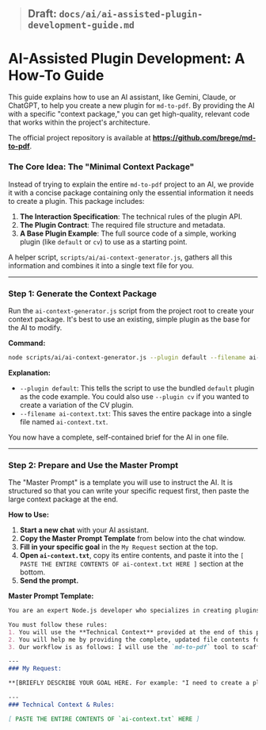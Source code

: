 > ## Draft: `docs/ai/ai-assisted-plugin-development-guide.md`

# AI-Assisted Plugin Development: A How-To Guide

This guide explains how to use an AI assistant, like Gemini, Claude, or ChatGPT, to help you create a new plugin for `md-to-pdf`. By providing the AI with a specific "context package," you can get high-quality, relevant code that works within the project's architecture.

The official project repository is available at **https://github.com/brege/md-to-pdf**.

### The Core Idea: The "Minimal Context Package"

Instead of trying to explain the entire `md-to-pdf` project to an AI, we provide it with a concise package containing only the essential information it needs to create a plugin. This package includes:

1. **The Interaction Specification**: The technical rules of the plugin API.
2. **The Plugin Contract**: The required file structure and metadata.
3. **A Base Plugin Example**: The full source code of a simple, working plugin (like `default` or `cv`) to use as a starting point.

A helper script, `scripts/ai/ai-context-generator.js`, gathers all this information and combines it into a single text file for you.

---

### Step 1: Generate the Context Package

Run the `ai-context-generator.js` script from the project root to create your context package. It's best to use an existing, simple plugin as the base for the AI to modify.

**Command:**

```bash
node scripts/ai/ai-context-generator.js --plugin default --filename ai-context.txt
```

**Explanation:**

  * `--plugin default`: This tells the script to use the bundled `default` plugin as the code example. You could also use `--plugin cv` if you wanted to create a variation of the CV plugin.
  * `--filename ai-context.txt`: This saves the entire package into a single file named `ai-context.txt`.

You now have a complete, self-contained brief for the AI in one file.

---

### Step 2: Prepare and Use the Master Prompt

The "Master Prompt" is a template you will use to instruct the AI. It is structured so that you can write your specific request first, then paste the large context package at the end.

**How to Use:**

1. **Start a new chat** with your AI assistant.
2. **Copy the Master Prompt Template** from below into the chat window.
3. **Fill in your specific goal** in the `My Request` section at the top.
4. **Open `ai-context.txt`**, copy its entire contents, and paste it into the `[ PASTE THE ENTIRE CONTENTS OF ai-context.txt HERE ]` section at the bottom.
5. **Send the prompt.**

**Master Prompt Template:**

```markdown
You are an expert Node.js developer who specializes in creating plugins for the `md-to-pdf` command-line tool. Your task is to help me create a new plugin based on my request below.

You must follow these rules:
1. You will use the **Technical Context** provided at the end of this prompt as your sole source of information about the `md-to-pdf` architecture.
2. You will help me by providing the complete, updated file contents for the new plugin files.
3. Our workflow is as follows: I will use the `md-to-pdf` tool to scaffold the plugin files, then you will provide the code to modify them, and finally I will test your code and provide feedback.

---
### My Request:

**[BRIEFLY DESCRIBE YOUR GOAL HERE. For example: "I need to create a plugin for generating simple meeting minutes. It should have fields for attendees, agenda, and action items."]**

---
### Technical Context & Rules:

[ PASTE THE ENTIRE CONTENTS OF `ai-context.txt` HERE ]
```
